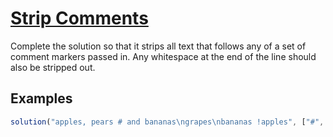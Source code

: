 # [Strip Comments](https://www.codewars.com/kata/51c8e37cee245da6b40000bd)

Complete the solution so that it strips all text that follows any of a set of comment markers passed in. Any whitespace at the end of the line should also be stripped out.

## Examples

```javascript
solution("apples, pears # and bananas\ngrapes\nbananas !apples", ["#", "!"]); // "apples, pears\ngrapes\nbananas"
```
